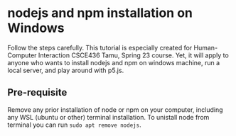 # nodejs and npm installation on Windows
Follow the steps carefully. This tutorial is especially created for Human-Computer Interaction CSCE436 Tamu, Spring 23 course. Yet, it will apply to anyone who wants to install nodejs and npm on windows machine, run a local server, and play around with p5.js.

## Pre-requisite 
Remove any prior installation of node or npm on your computer, including any WSL (ubuntu or other) terminal installation. To unistall node from terminal you can run `sudo apt remove nodejs`.
